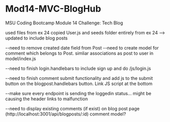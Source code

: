 # Mod14-MVC-BlogHub

MSU Coding Bootcamp Module 14 Challenge: Tech Blog

used files from ex 24
copied User.js and seeds folder entirely from ex 24 --> updated to include blog posts

--need to remove created date field from Post
--need to create model for comment which belongs to Post. simliar associations as post to user in model/index.js

--need to finish login.handlebars to include sign up and do /js/login.js

--need to finish comment submit functionality and add js to the submit button on
the blogpost.handlebars button. Link JS script at the bottom

--make sure every endpoint is sending the loggedin status... might be causing the header links to malfunction

--need to display existing comments (if exist) on blog post page (http://localhost:3001/api/blogposts/:id)
comment model?

